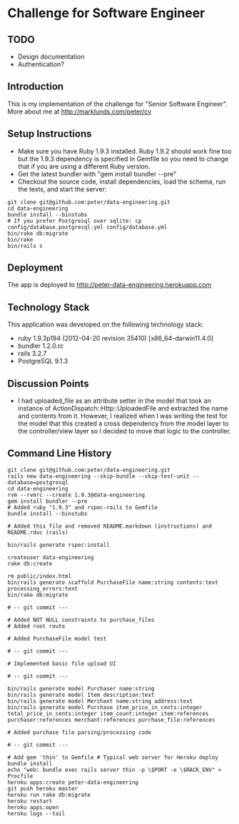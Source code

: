 # Challenge for Software Engineer

## TODO

* Design documentation
* Authentication?

## Introduction

This is my implementation of the challenge for "Senior Software Engineer".
More about me at http://marklunds.com/peter/cv

## Setup Instructions

* Make sure you have Ruby 1.9.3 installed. Ruby 1.9.2 should work fine too but the 1.9.3 dependency is specified in
  Gemfile so you need to change that if you are using a different Ruby version.
* Get the latest bundler with "gem install bundler --pre"
* Checkout the source code, install dependencies, load the schema, run the tests, and start the server:

```
git clone git@github.com:peter/data-engineering.git
cd data-engineering
bundle install --binstubs
# If you prefer Postgresql over sqlite: cp config/database.postgresql.yml config/database.yml
bin/rake db:migrate
bin/rake
bin/rails s
```

## Deployment

The app is deployed to http://peter-data-engineering.herokuapp.com

## Technology Stack

This application was developed on the following technology stack:

* ruby 1.9.3p194 (2012-04-20 revision 35410) [x86_64-darwin11.4.0]
* bundler 1.2.0.rc
* rails 3.2.7
* PostgreSQL 9.1.3

## Discussion Points

* I had uploaded_file as an attribute setter in the model that took an instance of ActionDispatch::Http::UploadedFile
  and extracted the name and contents from it. However, I realized when I was writing the test for the model that this
  created a cross dependency from the model layer to the controller/view layer so I decided to move that logic
  to the controller.

## Command Line History

```
git clone git@github.com:peter/data-engineering.git
rails new data-engineering --skip-bundle --skip-test-unit --database=postgresql
cd data-engineering
rvm --rvmrc --create 1.9.3@data-engineering
gem install bundler --pre
# Added ruby "1.9.3" and rspec-rails to Gemfile
bundle install --binstubs

# Added this file and removed README.markdown (instructions) and README.rdoc (rails)

bin/rails generate rspec:install

createuser data-engineering
rake db:create

rm public/index.html
bin/rails generate scaffold PurchaseFile name:string contents:text processing_errors:text
bin/rake db:migrate

# -- git commit ---

# Added NOT NULL constraints to purchase_files
# Added root route

# Added PurchaseFile model test

# -- git commit ---

# Implemented basic file upload UI

# -- git commit ---

bin/rails generate model Purchaser name:string
bin/rails generate model Item description:text
bin/rails generate model Merchant name:string address:text
bin/rails generate model Purchase item_price_in_cents:integer total_price_in_cents:integer item_count:integer item:references purchaser:references merchant:references purchase_file:references

# Added purchase file parsing/processing code

# -- git commit ---

# Add gem 'thin' to Gemfile # Typical web server for Heroku deploy
bundle install
echo "web: bundle exec rails server thin -p \$PORT -e \$RACK_ENV" > Procfile
heroku apps:create peter-data-engineering
git push heroku master
heroku run rake db:migrate
heroku restart
heroku apps:open
heroku logs --tail
```

